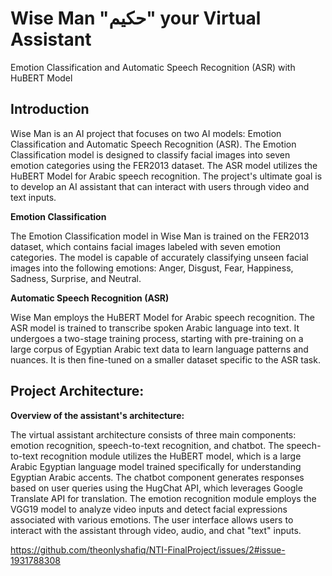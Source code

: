 # **Wise Man "حكيم" your Virtual Assistant**
Emotion Classification and Automatic Speech Recognition (ASR) with HuBERT Model

## **Introduction**

Wise Man is an AI project that focuses on two AI models: Emotion Classification and Automatic Speech Recognition (ASR). The Emotion Classification model is designed to classify facial images into seven emotion categories using the FER2013 dataset. The ASR model utilizes the HuBERT Model for Arabic speech recognition. The project's ultimate goal is to develop an AI assistant that can interact with users through video and text inputs.

**Emotion Classification**

The Emotion Classification model in Wise Man is trained on the FER2013 dataset, which contains facial images labeled with seven emotion categories. The model is capable of accurately classifying unseen facial images into the following emotions: Anger, Disgust, Fear, Happiness, Sadness, Surprise, and Neutral.

**Automatic Speech Recognition (ASR)**

Wise Man employs the HuBERT Model for Arabic speech recognition. The ASR model is trained to transcribe spoken Arabic language into text. It undergoes a two-stage training process, starting with pre-training on a large corpus of Egyptian Arabic text data to learn language patterns and nuances. It is then fine-tuned on a smaller dataset specific to the ASR task.

## **Project Architecture:**

**Overview of the assistant's architecture:**

The virtual assistant architecture consists of three main components: emotion recognition, speech-to-text recognition, and chatbot. The speech-to-text recognition module utilizes the HuBERT model, which is a large Arabic Egyptian language model trained specifically for understanding Egyptian Arabic accents. The chatbot component generates responses based on user queries using the HugChat API, which leverages Google Translate API for translation. The emotion recognition module employs the VGG19 model to analyze video inputs and detect facial expressions associated with various emotions. The user interface allows users to interact with the assistant through video, audio, and chat "text" inputs.

https://github.com/theonlyshafiq/NTI-FinalProject/issues/2#issue-1931788308










